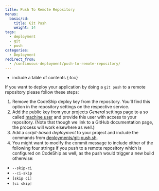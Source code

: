 ```yaml
---
title: Push To Remote Repository
menus:
  basic/cd:
    title: Git Push
    weight: 14
tags:
  - deployment
  - git
  - push
categories:
  - Deployment
redirect_from:
  - /continuous-deployment/push-to-remote-repository/
---
```


* include a table of contents
{:toc}

If you want to deploy your application by doing a `git push` to a remote repository please follow these steps:

1. Remove the CodeShip deploy key from the repository. You'll find this option in the repository settings on the respective service.
2. Add the public key from your projects _General_ settings page to a so called [machine user](https://developer.github.com/guides/managing-deploy-keys/#machine-users) and provide this user with access to your repository. (Note that though we link to a GitHub documentation page, the process will work elsewhere as well.)
3. Add a _script-based deployment_ to your project and include the commands from [deployments/git-push.sh](https://github.com/codeship/scripts/blob/master/deployments/git_push.sh).
4. You might want to modify the commit message to include either of the following four strings if you push to a remote repository which is configured on CodeShip as well, as the push would trigger a new build otherwise:

* `--skip-ci`
* `--ci-skip`
* `[skip ci]`
* `[ci skip]`
